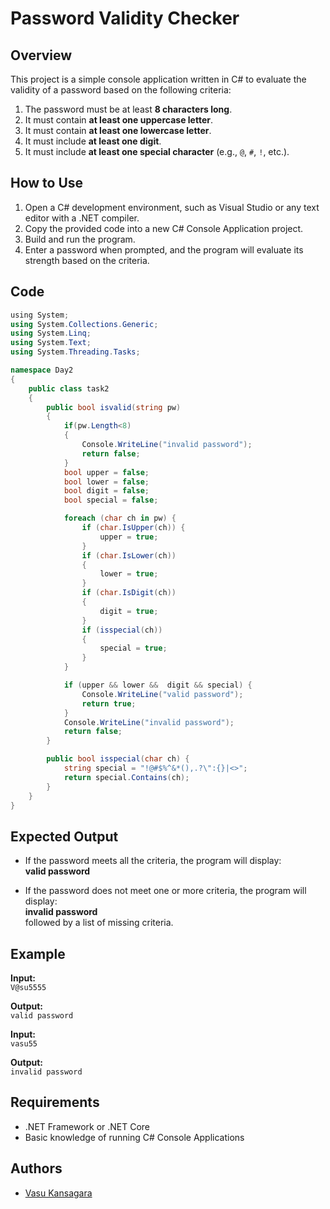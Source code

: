 # Password Validity Checker

## Overview
This project is a simple console application written in C# to evaluate the validity of a password based on the following criteria:

1. The password must be at least **8 characters long**.
2. It must contain **at least one uppercase letter**.
3. It must contain **at least one lowercase letter**.
4. It must include **at least one digit**.
5. It must include **at least one special character** (e.g., `@`, `#`, `!`, etc.).

## How to Use

1. Open a C# development environment, such as Visual Studio or any text editor with a .NET compiler.
2. Copy the provided code into a new C# Console Application project.
3. Build and run the program.
4. Enter a password when prompted, and the program will evaluate its strength based on the criteria.

  ## Code

```csharp
﻿using System;
using System.Collections.Generic;
using System.Linq;
using System.Text;
using System.Threading.Tasks;

namespace Day2
{
    public class task2
    {
        public bool isvalid(string pw)
        {
            if(pw.Length<8)
            {
                Console.WriteLine("invalid password");
                return false;
            }
            bool upper = false;
            bool lower = false;
            bool digit = false;
            bool special = false;

            foreach (char ch in pw) {
                if (char.IsUpper(ch)) {
                    upper = true;
                }
                if (char.IsLower(ch))
                {
                    lower = true;
                }
                if (char.IsDigit(ch))
                {
                    digit = true;
                }
                if (isspecial(ch))
                {
                    special = true;
                }
            }

            if (upper && lower &&  digit && special) {
                Console.WriteLine("valid password");
                return true;
            }
            Console.WriteLine("invalid password");
            return false;
        }

        public bool isspecial(char ch) {
            string special = "!@#$%^&*(),.?\":{}|<>";
            return special.Contains(ch);
        }
    }
}
```
## Expected Output

- If the password meets all the criteria, the program will display:  
  **valid password**

- If the password does not meet one or more criteria, the program will display:  
  **invalid password**  
  followed by a list of missing criteria.
  
## Example

**Input:**  
`V@su5555`  

**Output:**  
`valid password`  

**Input:**  
`vasu55`  

**Output:**  
`invalid password`  


## Requirements

- .NET Framework or .NET Core
- Basic knowledge of running C# Console Applications














## Authors

- [Vasu Kansagara](https://github.com/VasuKansagaraBacancy)

